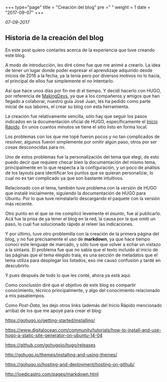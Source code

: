 +++
type="page"
title = "Creación del blog"
pre ="<i class='fa fa-anchor'></i> "
weight = 1
date = "2017-09-07"
+++

*07-09-2017*

## Historia de la creación del blog
<!--more-->
En este post quiero contarles acerca de la experiencia que tuve creando este blog.

A modo de introducción, les diré cómo fue que me animé a crearlo. La idea de tener un lugar donde poder expresar el aprendizaje adquirido desde inicios de 2016 a la fecha, ya la tenía pero por diversos motivos no lo hacía, el principal de ellos fue simplemente el no intentarlo.

Así que hace unos días por fin me di el tiempo. Y decidí hacerlo con HUGO, por referencia de [MakingDevs](http://makingdevs.com/), ya que a los compañeros y amigos que han llegado a colaborar, nuestro guía José Juan, les ha pedido como parte inicial de sus labores, el crear su blog con esta herramienta.

La creación fue relativamente sencilla, sólo hay que seguir los pasos indicados en la documentación oficial de HUGO, específicamente el [Inicio Rápido](https://gohugo.io/getting-started/quick-start/). En unos cuantos minutos se tiene el sitio listo en forma local.

Los problemas con los que me topé fueron pocos y no tan complicados de resolver, algunos fueron simplemente por omitir algún paso, otros por ser cosas desconocidas para mi.

Uno de estos problemas fue la personalización del tema que elegí, de esto puedo decir que requiere checar bien la documentación del mismo tema, principalmente en lo que respecta a la configuración, y un poco de análisis de los layouts para identificar los puntos que se quieran personalizar, lo cual no es tan complicado ya que son bastante intuitivos.

Relacionado con el tema, también tuve problema con la versión de HUGO que instalé inicialmente, siguiendo la documentación de HUGO para Ubuntu. Por lo que tuve reinstalarlo descargando el paquete con la versión más reciente.

Otro punto en el que se me complicó levemente el *asunto*, fue al publicarlo. Acá fue la prisa de ya tener el blog en la red, la causa por la que omití un paso, lo cual fue solucionado rápido al releer las indicaciones.

Y por último, tuve otro problemilla con la creación de la primera página del blog, y no fue precisamente el uso de **markdown**, ya que hace tiempo conocí este lenguaje de marcado, y sólo tuve que volver a echar un vistazo a la sintaxis. El problema fue que no sabía que el texto incluido al inicio de las páginas que el tema elegido traía, es una sección de metadatos que el tema utiliza para desplegar los listados, eso me causó confusión y tardé en descubrirlo.

Y pues después de todo lo que les conté, ahora ya está aquí.

Como conclusión diré que el objetivo de este blog es compartir conocimiento, técnico principalmente, y algo del conocimiento relacionado a mis pasatiempos.

Como *Post-Data*, les dejo otros links (además del Inicio Rápido mencionado arriba) de los que me apoyé para crear el blog:

<https://gohugo.io/getting-started/installing/>

<https://www.digitalocean.com/community/tutorials/how-to-install-and-use-hugo-a-static-site-generator-on-ubuntu-14-04>

<https://github.com/gohugoio/hugo/releases>

<http://gohugo.io/themes/installing-and-using-themes/>

<https://gohugo.io/hosting-and-deployment/hosting-on-github/>

<http://joedicastro.com/pages/markdown.html>

